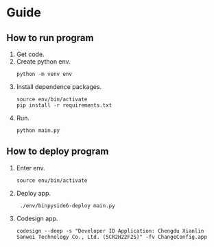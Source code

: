 
# Guide

## How to run program

1. Get code.
2. Create python env.
   ```
   python -m venv env
   ```
3. Install dependence packages.
   ```
   source env/bin/activate
   pip install -r requirements.txt
   ```
4. Run.
   ```
   python main.py
   ```

## How to deploy program

1. Enter env.
    ```
    source env/bin/activate
    ```
2. Deploy app.
   ```
    ./env/binpyside6-deploy main.py
    ```
3. Codesign app.
    ```
    codesign --deep -s "Developer ID Application: Chengdu Xianlin Sanwei Technology Co., Ltd. (5CR2H22F2S)" -fv ChangeConfig.app
    ```